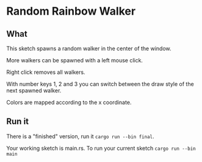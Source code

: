 # Random Rainbow Walker

## What

This sketch spawns a random walker in the center of the window.

More walkers can be spawned with a left mouse click.

Right click removes all walkers.

With number keys 1, 2 and 3 you can switch between the draw style of the next spawned walker.

Colors are mapped according to the x coordinate.

## Run it

There is a "finished" version, run it  `cargo run --bin final`.

Your working sketch is main.rs. To run your current sketch `cargo run --bin main`

